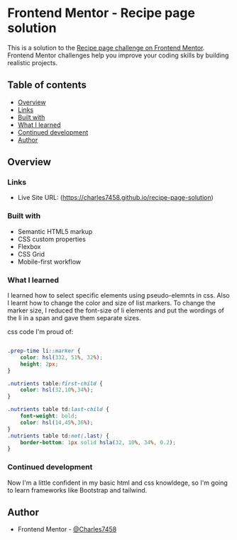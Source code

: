 # Frontend Mentor - Recipe page solution

This is a solution to the [Recipe page challenge on Frontend Mentor](https://www.frontendmentor.io/challenges/recipe-page-KiTsR8QQKm). Frontend Mentor challenges help you improve your coding skills by building realistic projects. 

## Table of contents

- [Overview](#overview)
- [Links](#links)
- [Built with](#built-with)
- [What I learned](#what-i-learned)
- [Continued development](#continued-development)
- [Author](#author)



## Overview

### Links

- Live Site URL: (https://charles7458.github.io/recipe-page-solution)


### Built with

- Semantic HTML5 markup
- CSS custom properties
- Flexbox
- CSS Grid
- Mobile-first workflow

### What I learned

I learned how to select specific elements using pseudo-elemnts in css. Also I learnt how to change the color and size of list markers.
To change the marker size, I reduced the font-size of li elements and put the wordings of the li in a span and gave them separate sizes.

css code I'm proud of:
```css

.prep-time li::marker {
    color: hsl(332, 51%, 32%);
    height: 2px;
}

.nutrients table:first-child {
    color: hsl(32,10%,34%);
}

.nutrients table td:last-child {
    font-weight: bold; 
    color: hsl(14,45%,36%);
}
.nutrients table td:not(.last) {
    border-bottom: 1px solid hsla(32, 10%, 34%, 0.2);
}
```

### Continued development

Now I'm a little confident in my basic html and css knowldege, so I'm going to learn frameworks like Bootstrap and tailwind.

## Author

- Frontend Mentor - [@Charles7458](https://www.frontendmentor.io/profile/Charles7458)

